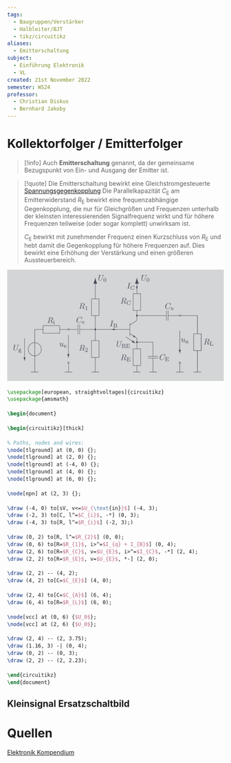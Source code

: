 ```yaml
---
tags:
  - Baugruppen/Verstärker
  - Halbleiter/BJT
  - tikz/circuitikz
aliases:
  - Emitterschaltung
subject:
  - Einführung Elektronik
  - VL
created: 21st November 2022
semester: WS24
professor:
  - Christian Diskus
  - Bernhard Jakoby
---
```


# Kollektorfolger / Emitterfolger

> [!info] Auch **Emitterschaltung** genannt,
> da der gemeinsame Bezugspunkt von Ein- und Ausgang der Emitter ist.

> [!quote] Die Emitterschaltung bewirkt eine Gleichstromgesteuerte [Spannungsgegenkopplung](Spannungseinstellung.md)
> Die Parallelkapazität $C_{\mathrm{E}}$ am Emitterwiderstand $R_{\mathrm{E}}$ bewirkt eine frequenzabhängige Gegenkopplung, die nur für Gleichgrößen und Frequenzen unterhalb der kleinsten interessierenden Signalfrequenz wirkt und für höhere Frequenzen teilweise (oder sogar komplett) unwirksam ist.
> 
> $C_{\mathrm{E}}$ bewirkt mit zunehmender Frequenz einen Kurzschluss von $R_{\mathrm{E}}$ und hebt damit die Gegenkopplung für höhere Frequenzen auf. Dies bewirkt eine Erhöhung der Verstärkung und einen größeren Aussteuerbereich.

![](assets/Pasted%20image%2020241111093628.png)

```tikz
\usepackage[european, straightvoltages]{circuitikz}
\usepackage{amsmath}

\begin{document}

\begin{circuitikz}[thick]

% Paths, nodes and wires:
\node[tlground] at (0, 0) {};
\node[tlground] at (2, 0) {};
\node[tlground] at (-4, 0) {};
\node[tlground] at (4, 0) {};
\node[tlground] at (6, 0) {};

\node[npn] at (2, 3) {};

\draw (-4, 0) to[sV, v<=$U_{\text{in}}$] (-4, 3);
\draw (-2, 3) to[C, l^=$C_{i}$, -*] (0, 3);
\draw (-4, 3) to[R, l^=$R_{i}$] (-2, 3);)

\draw (0, 2) to[R, l^=$R_{2}$] (0, 0);
\draw (0, 6) to[R=$R_{1}$, i>^=$I_{q} + I_{B}$] (0, 4);
\draw (2, 6) to[R=$R_{C}$, v=$U_{E}$, i>^=$I_{C}$, -*] (2, 4);
\draw (2, 2) to[R=$R_{E}$, v=$U_{E}$, *-] (2, 0);

\draw (2, 2) -- (4, 2);
\draw (4, 2) to[C=$C_{E}$] (4, 0);

\draw (2, 4) to[C=$C_{A}$] (6, 4);
\draw (6, 4) to[R=$R_{L}$] (6, 0);

\node[vcc] at (0, 6) {$U_0$};
\node[vcc] at (2, 6) {$U_0$};

\draw (2, 4) -- (2, 3.75);
\draw (1.16, 3) -| (0, 4);
\draw (0, 2) -- (0, 3);
\draw (2, 2) -- (2, 2.23);

\end{circuitikz}
\end{document}
```


## Kleinsignal Ersatzschaltbild


# Quellen

[Elektronik Kompendium](https://www.elektronik-kompendium.de/sites/slt/0204302.htm)